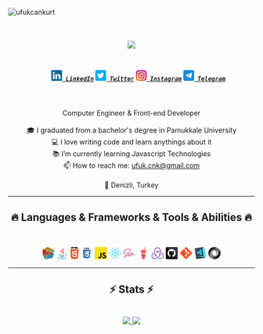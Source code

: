 


<p align="left"> <img src="https://komarev.com/ghpvc/?username=ufukcankurt&label=Profile%20views&color=ff69b4&style=flat" alt="ufukcankurt" />



<h1 align="center">
  <a href="https://git.io/typing-svg">
    <img src="https://readme-typing-svg.herokuapp.com/?lines=Hello,+There!+👋;I'm+Ufuk+Can+KURT...;&center=true&size=30">
  </a>
</h1>

<h5 align="center">
  <code>
    <a href="https://www.linkedin.com/in/ufukcankurt/" title="LinkedIn Profile"><img width="22" src="images/linkedin.svg"> LinkedIn</a></code>
  <code><a href="https://twitter.com/ufukcankurt_" title="Twitter Profile"><img width="22" src="images/twitter.png"> Twitter</a></code>
  <code><a href="https://www.instagram.com/ufukcankurt_/" title="Instagram Profile"><img width="22" src="images/instagram.svg"> Instagram</a></code>
  <code><a href="https://t.me/ufukcankurt" title="Telegram"><img width="22" src="images/telegram.png"> Telegram</a></code>
</h5>

<br>
<p align="center">
  Computer Engineer & Front-end Developer
  <br>
   <br>
  🎓 I graduated from a bachelor's degree in Pamukkale University
  <br>
  💻 I love writing code and learn anythings about it
  <br>
  📚 I’m currently learning Javascript Technologies
  <br>
  📫 How to reach me: <a href="mailto: ufuk.cnk@gmail.com">ufuk.cnk@gmail.com</a>
  <br><br>
  📍 Denizli, Turkey
</p>





<hr>
<h2 align="center">🔥 Languages & Frameworks & Tools & Abilities 🔥</h2>
<br>
<p align="center">
  <code><img title="Problem Solving" height="25" src="images/problemSolving.png"></code>
  <code><img title="Java" height="25" src="images/java-original.svg"></code>
  <code><img title="HTML5" height="25" src="images/html5.svg"></code>
  <code><img title="CSS" height="25" src="images/css.svg"></code>
  <code><img title="Javascript" height="25" src="images/javascript.svg"></code>
  <code><img title="React" height="25" src="images/react-original.svg"></code>
  <code><img title="SASS" height="25" src="images/sass.svg"></code>
  <code><img title="Gulp" height="25" src="images/gulp.svg"></code>
  <code><img title="Redux" height="25" src="images/redux.svg"></code>
  <code><img title="GitHub" height="25" src="images/github.svg"></code>
  <code><img title="Git" height="25" src="images/git-original.svg"></code>
  <!-- <code><img title="PostgreSQL" height="25" src="images/postgresql.svg"></code> -->
  <code><img title="Visual Studio Code" height="25" src="images/vscode.png"></code>
  <code><img title="JSON" height="25" src="images/json.svg"></code>

</p>
<hr>

<h2 align="center">⚡ Stats ⚡</h2>
<br>

<div align=center>

<a href="https://github.com/ufukcankurt">
<img height="165em" src="https://bad-apple-github-readme.vercel.app/api?show_bg=1&username=ufukcankurt&show_icons=true&theme=gotham" />
</a>
<a href="https://github.com/ufukcankurt">
<img height="165em" src="https://github-readme-streak-stats.herokuapp.com?user=ufukcankurt&theme=buefy-dark&hide_border=true&border_radius=0&date_format=j%20M%5B%20Y%5D&background=0D1117&stroke=313F56&ring=601BDD&fire=2D5CDD&currStreakNum=2DB4DD&sideNums=1B96DD&sideLabels=077ADD&currStreakLabel=5C07DD" />
</a>

</div>
